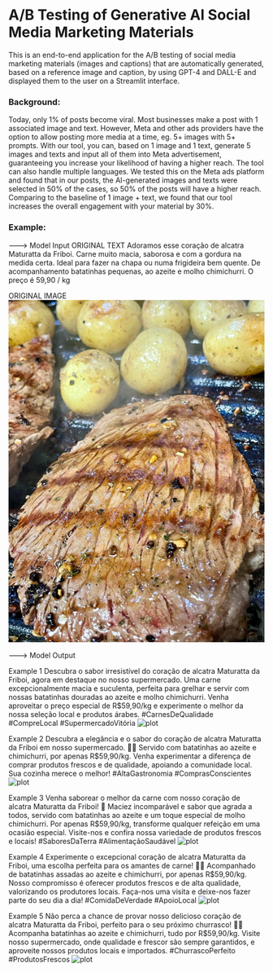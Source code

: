 # A/B Testing of Generative AI Social Media Marketing Materials

This is an end-to-end application for the A/B testing of social media marketing materials (images and captions) that are automatically generated, based on a reference image and caption, by using GPT-4 and DALL-E and displayed them to the user on a Streamlit interface.

### Background:
Today, only 1% of posts become viral. Most businesses make a post with 1 associated image and text.
However, Meta and other ads providers have the option to allow posting more media at a time, eg. 5+ images with 5+ prompts. With our tool, you can, based on 1 image and 1 text, generate 5 images and texts and input all of them into Meta advertisement, guaranteeing you increase your likelihood of having a higher reach. The tool can also handle multiple languages.
We tested this on the Meta ads platform and found that in our posts, the AI-generated images and texts were selected in 50% of the cases, so 50% of the posts will have a higher reach. Comparing to the baseline of 1 image + text, we found that our tool increases the overall engagement with your material by 30%.

### Example:

---> Model Input
ORIGINAL TEXT
Adoramos esse coração de alcatra Maturatta da Friboi.
Carne muito macia, saborosa e com a gordura na medida certa.
Ideal para fazer na chapa ou numa frigideira bem quente.
De acompanhamento batatinhas pequenas, ao azeite e molho chimichurri.
O preço é 59,90 / kg

ORIGINAL IMAGE
![alt text](https://github.com/matheusdias1996/ai-marketing-hackathon/blob/main/Original.jpeg "Logo Title Text 1")

---> Model Output

Example 1
Descubra o sabor irresistível do coração de alcatra Maturatta da Friboi, agora em destaque no nosso supermercado. Uma carne excepcionalmente macia e suculenta, perfeita para grelhar e servir com nossas batatinhas douradas ao azeite e molho chimichurri. Venha aproveitar o preço especial de R$59,90/kg e experimente o melhor da nossa seleção local e produtos árabes. #CarnesDeQualidade #CompreLocal #SupermercadoVitória
![plot](https://drive.google.com/file/d/1HIJViV4wLzzgvJAqc5aqDzeYTZxTbFgc/view?usp=sharing)

Example 2
Descubra a elegância e o sabor do coração de alcatra Maturatta da Friboi em nosso supermercado. 🌹🥩 Servido com batatinhas ao azeite e chimichurri, por apenas R$59,90/kg. Venha experimentar a diferença de comprar produtos frescos e de qualidade, apoiando a comunidade local. Sua cozinha merece o melhor! #AltaGastronomia #ComprasConscientes
![plot](https://drive.google.com/file/d/1sLt8SB5vWraOm1l9Ia0ZJMDyv1rhVYZT/view?usp=sharing)

Example 3
Venha saborear o melhor da carne com nosso coração de alcatra Maturatta da Friboi! 🌟 Maciez incomparável e sabor que agrada a todos, servido com batatinhas ao azeite e um toque especial de molho chimichurri. Por apenas R$59,90/kg, transforme qualquer refeição em uma ocasião especial. Visite-nos e confira nossa variedade de produtos frescos e locais! #SaboresDaTerra #AlimentaçãoSaudável
![plot](https://drive.google.com/file/d/15hVcs3WdrK_IgzIK2EwfeeD7QK3u6hev/view?usp=sharing)

Example 4
Experimente o excepcional coração de alcatra Maturatta da Friboi, uma escolha perfeita para os amantes de carne! 🍖💖 Acompanhado de batatinhas assadas ao azeite e chimichurri, por apenas R$59,90/kg. Nosso compromisso é oferecer produtos frescos e de alta qualidade, valorizando os produtores locais. Faça-nos uma visita e deixe-nos fazer parte do seu dia a dia! #ComidaDeVerdade #ApoioLocal
![plot](https://drive.google.com/file/d/1ezzLHN2z640DTY0i2r9T67q80Q0arN3p/view?usp=sharing)

Example 5
Não perca a chance de provar nosso delicioso coração de alcatra Maturatta da Friboi, perfeito para o seu próximo churrasco! 🍴🔥 Acompanha batatinhas ao azeite e chimichurri, tudo por R$59,90/kg. Visite nosso supermercado, onde qualidade e frescor são sempre garantidos, e aproveite nossos produtos locais e importados. #ChurrascoPerfeito #ProdutosFrescos
![plot](https://drive.google.com/file/d/1_wmBz6qnrDn-tLQGo81ZWF0xSYpi-Mdq/view?usp=sharing)
